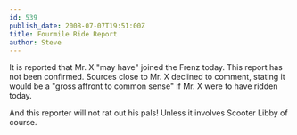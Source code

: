 ```yaml
---
id: 539
publish_date: 2008-07-07T19:51:00Z
title: Fourmile Ride Report
author: Steve
---
```

It is reported that Mr. X "may have" joined the Frenz today. This report has not been confirmed. Sources close to Mr. X declined to comment, stating it would be a "gross affront to common sense" if Mr. X were to have ridden today.

And this reporter will not rat out his pals! Unless it involves Scooter Libby of course.